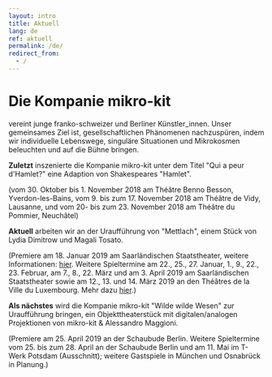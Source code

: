 ```yaml
---
layout: intro
title: Aktuell
lang: de
ref: aktuell
permalink: /de/
redirect_from:
  - /
---
```

# Die Kompanie mikro-kit
vereint junge franko-schweizer und Berliner Künstler_innen. Unser gemeinsames Ziel ist, gesellschaftlichen Phänomenen nachzuspüren, indem wir individuelle Lebenswege, singuläre Situationen und Mikrokosmen beleuchten und auf die Bühne bringen.

**Zuletzt** inszenierte die Kompanie mikro-kit unter dem Titel "Qui a peur d'Hamlet?" eine Adaption von Shakespeares "Hamlet".


(vom 30. Oktober bis 1. November 2018 am Théâtre Benno Besson, Yverdon-les-Bains, vom 9. bis zum 17. November 2018 am Théâtre de Vidy, Lausanne, und vom 20- bis zum 23. November 2018 am Théâtre du Pommier, Neuchâtel)

**Aktuell** arbeiten wir an der Uraufführung von "Mettlach", einem Stück von Lydia Dimitrow und Magali Tosato.


(Premiere am 18. Januar 2019 am Saarländischen Staatstheater, weitere Informationen: [hier](https://www.staatstheater.saarland/nc/stuecke/schauspiel/detail/mettlach/). Weitere Spieltermine am 22., 25., 27. Januar, 1., 9., 22., 23. Februar, am 7., 8., 22. März und am 3. April 2019 am Saarländischen Staatstheater sowie am 12., 13. und 14. März 2019 an den Théâtres de la Ville du Luxembourg. Mehr dazu [hier](http://www.theatres.lu/SAISON+2018_2019/Théatre_Théâtre+musical/_54+METTLACH-p-20003396.html).)

**Als nächstes** wird die Kompanie mikro-kit "Wilde wilde Wesen" zur Uraufführung bringen, ein Objekttheaterstück mit digitalen/analogen Projektionen von mikro-kit & Alessandro Maggioni.


(Premiere am 25. April 2019 an der Schaubude Berlin. Weitere Spieltermine vom 25. bis zum 28. April an der Schaubude Berlin und am 11. Mai im T-Werk Potsdam (Ausschnitt); weitere Gastspiele in München und Osnabrück in Planung.)

